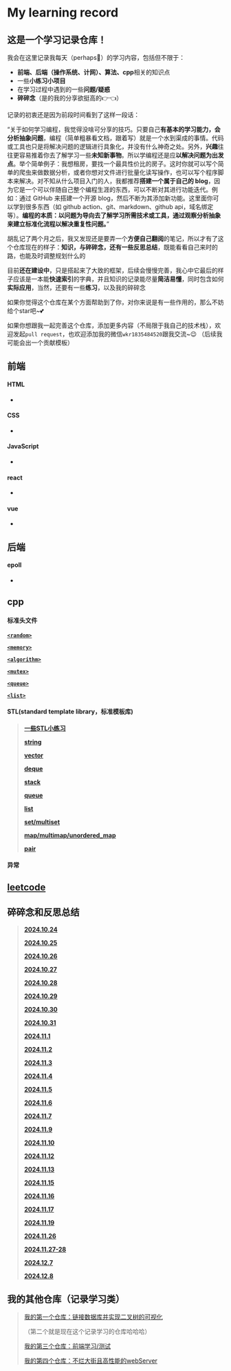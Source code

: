 # My learning record
## 这是一个学习记录仓库！

我会在这里记录我每天（perhaps🤪）的学习内容，包括但不限于：

+ **前端、后端（操作系统、计网）、算法、cpp**相关的知识点
+ 一些**小练习小项目**
+ 在学习过程中遇到的一些**问题/疑惑**
+ **碎碎念**（是的我的分享欲挺高的👉👈）

记录的初衷还是因为前段时间看到了这样一段话：

“关于如何学习编程，我觉得没啥可分享的技巧。只要自己**有基本的学习能力，会分析抽象问题**，编程（简单粗暴看文档，跟着写）就是一个水到渠成的事情。代码或工具也只是将解决问题的逻辑进行具象化，并没有什么神奇之处。另外，**兴趣**往往更容易推着你去了解学习一些**未知新事物**。所以学编程还是应**以解决问题为出发点**。举个简单例子：我想租房，要找一个最具性价比的房子。这时你就可以写个简单的爬虫来做数据分析，或者你想对文件进行批量化读写操作，也可以写个程序脚本来解决。对不知从什么项目入门的人，我都推荐**搭建一个属于自己的 blog**，因为它是一个可以伴随自己整个编程生涯的东西，可以不断对其进行功能迭代。例如：通过 GitHub 来搭建一个开源 blog，然后不断为其添加新功能。这里面你可以学到很多东西（如 github action、git、markdown、github api，域名绑定等）。**编程的本质：以问题为导向去了解学习所需技术或工具，通过观察分析抽象来建立标准化流程以解决重复性问题。**”

胡乱记了两个月之后，我又发现还是要弄一个**方便自己翻阅**的笔记，所以才有了这个仓库现在的样子：**知识，与碎碎念，还有一些反思总结**，既能看看自己来时的路，也能及时调整规划什么的

目前**还在建设中**，只是搭起来了大致的框架，后续会慢慢完善，我心中它最后的样子应该是一本能**快速索引**的字典，并且知识的记录能尽量**简洁易懂**，同时包含如何**实际应用**，当然，还要有一些**练习**，以及我的碎碎念

如果你觉得这个仓库在某个方面帮助到了你，对你来说是有一些作用的，那么不妨给个star吧~💕

如果你想跟我一起完善这个仓库，添加更多内容（不局限于我自己的技术栈），欢迎发起`pull request`，也欢迎添加我的微信`wkr1835484520`跟我交流~😉
（后续我可能会出一个贡献模板）

## 前端
#### HTML
* 

#### CSS
* 

#### JavaScript
* 

#### react
* 

#### vue
* 

## 后端
#### epoll
* 

## cpp
#### 标准头文件
[**`<random>`**](https://github.com/EthanQC/my-learning-record/blob/main/cpp/hpp/random.md)

[**`<memory>`**]()

[**`<algorithm>`**](https://github.com/EthanQC/my-learning-record/blob/4a6f6f15bae1c343f7bd3fe783138ece869d5b35/cpp/hpp/algorithm.md)

[**`<mutex>`**]()

[**`<queue>`**]()

[**`<list>`**]()

#### STL(standard template library，标准模板库)
>[**一些STL小练习**](https://github.com/EthanQC/my-learning-record/blob/9c6694ca0e2a5cee4c7e2d5c8a97b5d70fa4cbb1/cpp/STL/test%20your%20skills.md)
>
>[**string**]()
>
>[**vector**]()
>
>[**deque**]()
>
>[**stack**]()
>
>[**queue**]()
>
>[**list**]()
>
>[**set/multiset**](https://github.com/EthanQC/my-learning-record/blob/main/cpp/STL/set-multiset.md)
>
>[**map/multimap/unordered_map**](https://github.com/EthanQC/my-learning-record/blob/main/cpp/STL/map-multimap-unordered_map.md)
>
>[**pair**](https://github.com/EthanQC/my-learning-record/blob/main/cpp/STL/pair.md)

#### 异常


## [leetcode](https://github.com/EthanQC/my-learning-record/blob/main/leetcode/leetcode.md)

## 碎碎念和反思总结
>[**2024.10.24**](https://github.com/EthanQC/my-learning-record/blob/39352e55fdc5e6fdc0f4755837859ad0e3fa205c/murmurs-and-reflection/2024.10.24.md)
>
>[**2024.10.25**](https://github.com/EthanQC/my-learning-record/blob/39352e55fdc5e6fdc0f4755837859ad0e3fa205c/murmurs-and-reflection/2024.10.25.md)
>
>[**2024.10.26**](https://github.com/EthanQC/my-learning-record/blob/main/murmurs-and-reflection/2024.10.26.md)
>
>[**2024.10.27**](https://github.com/EthanQC/my-learning-record/blob/main/murmurs-and-reflection/2024.10.27.md)
>
>[**2024.10.28**]()
>
>[**2024.10.29**]()
>
>[**2024.10.30**]()
>
>[**2024.10.31**]()
>
>[**2024.11.1**]()
>
>[**2024.11.2**]()
>
>[**2024.11.3**]()
>
>[**2024.11.4**]()
>
>[**2024.11.5**]()
>
>[**2024.11.6**]()
>
>[**2024.11.7**]()
>
>[**2024.11.9**]()
>
>[**2024.11.10**]()
>
>[**2024.11.12**]()
>
>[**2024.11.13**]()
>
>[**2024.11.15**]()
>
>[**2024.11.16**]()
>
>[**2024.11.17**]()
>
>[**2024.11.19**]()
>
>[**2024.11.26**]()
>
>[**2024.11.27-28**]()
>
>[**2024.12.7**](https://github.com/EthanQC/my-learning-record/blob/main/murmurs-and-reflection/2024.12.7.md)
>
>[**2024.12.8**](https://github.com/EthanQC/my-learning-record/blob/main/murmurs-and-reflection/2024.12.8.md)

## 我的其他仓库（记录学习类）
>[我的第一个仓库：链接数据库并实现二叉树的可视化](https://github.com/EthanQC/using-cpp-and-MySQL-to-implement-the-visualization-of-a-binary-tree)
>
>（第二个就是现在这个记录学习的仓库哈哈哈）
>
>[我的第三个仓库：前端学习/测试](https://github.com/EthanQC/my-test-page-website)
>
>[我的第四个仓库：不烂大街且高性能的webServer](https://github.com/EthanQC/A-High-Efficiency-WebServer-using-cpp)